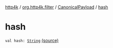 [http4k](../../index.md) / [org.http4k.filter](../index.md) / [CanonicalPayload](index.md) / [hash](./hash.md)

# hash

`val hash: `[`String`](https://kotlinlang.org/api/latest/jvm/stdlib/kotlin/-string/index.html) [(source)](https://github.com/http4k/http4k/blob/master/http4k-aws/src/main/kotlin/org/http4k/filter/awsExtensions.kt#L82)